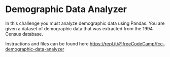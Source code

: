 # Demographic Data Analyzer
In this challenge you must analyze demographic data using Pandas. You are given a dataset of demographic data that was extracted from the 1994 Census database.

Instructions and files can be found here https://repl.it/@freeCodeCamp/fcc-demographic-data-analyzer
